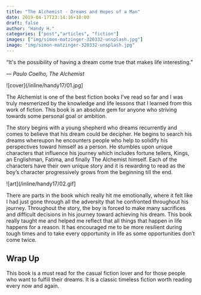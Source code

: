 ```yaml
---
title: "The Alchemist - Dreams and Hopes of a Man"
date: 2019-04-17T23:14:16+10:00
draft: false
author: "Handy H."
categories: ["post","articles", "fiction"]
images: ["img/simon-matzinger-320332-unsplash.jpg"]
image: "img/simon-matzinger-320332-unsplash.jpg"
---
```


“It's the possibility of having a dream come true that makes life interesting.” 

― *Paulo Coelho, The Alchemist*

![cover](/inline/handy17/01.jpg]

The Alchemist is one of the best fiction books I’ve read so far and I was truly mesmerized by the knowledge and life lessons that I learned from this work of fiction. This book is an absolute gem for anyone who striving towards some personal goal or ambition. 

The story begins with a young shepherd who dreams recurrently and comes to believe that his dream could be decipher. He begins to search his dreams whereupon he encounters people who help to solidify his perspectives toward himself as a person. He stumbles upon unique characters that influence his journey which includes fortune tellers, Kings, an Englishman, Fatima, and finally The Alchemist himself. Each of the characters have their own unique story and it is rewarding to read as the boy’s character progressively grows from the beginning till the end.

![art](/inline/handy17/02.gif]

There are parts in the book which really hit me emotionally, where it felt like I had just gone through all the adversity that he confronted throughout his journey. Throughout the story, the boy is forced to make many sacrifices and difficult decisions in his journey toward achieving his dream. This book really taught me and helped me reflect that all things that happen in life happens for a reason. It has encouraged me to be more resilient during tough times and to take every opportunity in life as some opportunities don’t come twice.

## Wrap Up

This book is a must read for the casual fiction lover and for those people who want to fulfill their dreams. It is a classic timeless fiction worth reading every now and again.

